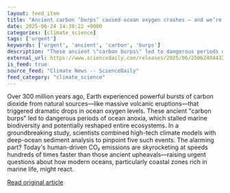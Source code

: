 ```yaml
---
layout: feed_item
title: "Ancient carbon ‘burps’ caused ocean oxygen crashes — and we’re repeating the mistake"
date: 2025-06-24 14:38:22 +0000
categories: [climate_science]
tags: ['urgent']
keywords: ['urgent', 'ancient', 'carbon', 'burps']
description: "These ancient \"carbon burps\" led to dangerous periods of ocean anoxia, which stalled marine biodiversity and potentially reshaped entire ecosystems"
external_url: https://www.sciencedaily.com/releases/2025/06/250624044326.htm
is_feed: true
source_feed: "Climate News -- ScienceDaily"
feed_category: "climate_science"
---
```


Over 300 million years ago, Earth experienced powerful bursts of carbon dioxide from natural sources—like massive volcanic eruptions—that triggered dramatic drops in ocean oxygen levels. These ancient \"carbon burps\" led to dangerous periods of ocean anoxia, which stalled marine biodiversity and potentially reshaped entire ecosystems. In a groundbreaking study, scientists combined high-tech climate models with deep-ocean sediment analysis to pinpoint five such events. The alarming part? Today's human-driven CO₂ emissions are skyrocketing at speeds hundreds of times faster than those ancient upheavals—raising urgent questions about how modern oceans, particularly coastal zones rich in marine life, might react.

[Read original article](https://www.sciencedaily.com/releases/2025/06/250624044326.htm)
